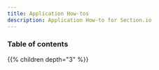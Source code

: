 ```yaml
---
title: Application How-tos
description: Application How-to for Section.io
---
```


### Table of contents

{{% children depth="3" %}}